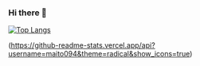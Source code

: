 ### Hi there 👋


[![Top Langs](https://github-readme-stats.vercel.app/api/top-langs/?username=maito094&layout=compact)](https://github.com/maito094/github-readme-stats)

(https://github-readme-stats.vercel.app/api?username=maito094&theme=radical&show_icons=true)
<!--
**maito094/maito094** is a ✨ _special_ ✨ repository because its `README.md` (this file) appears on your GitHub profile.

Here are some ideas to get you started:

- 🔭 I’m currently working on ...
- 🌱 I’m currently learning ...
- 👯 I’m looking to collaborate on ...
- 🤔 I’m looking for help with ...
- 💬 Ask me about ...
- 📫 How to reach me: ...
- 😄 Pronouns: ...
- ⚡ Fun fact: ...
-->
